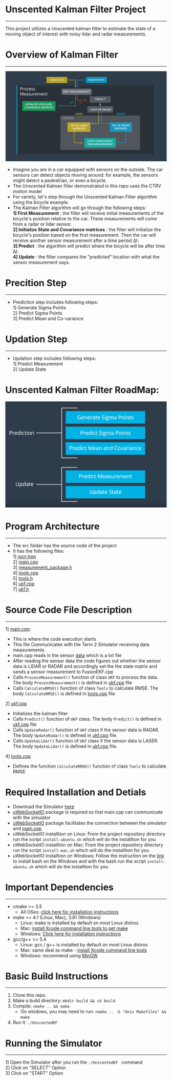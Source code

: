 # Unscented Kalman Filter Project
----
This project utilizes a Unscented kalman filter to estimate the state of a moving object of interest with noisy lidar and radar measurements.

# Overview of Kalman Filter
----

[image1]: ./data/kalman_filter_algo.PNG "Kalman Filter"

![Kalman Filter Overview][image1]

- Imagine you are in a car equipped with sensors on the outside. The car sensors can detect objects moving around: for example, the sensors might detect a pedestrian, or even a bicycle. 
- The Unscented Kalman filter demonstrated in this repo uses the CTRV motion model
- For variety, let's step through the Unscented Kalman Filter algorithm using the bicycle example.
- The Kalman Filter algorithm will go through the following steps:   
     **1] First Measurement** : the filter will receive initial measurements of the bicycle's position relative to the car. These measurements will come from a radar or lidar sensor.    
     **2] Initialize State and Covariance matrices** : the filter will initialize the bicycle's position based on the first measurement. Then the car will receive another sensor measurement after a time period Δt.   
     **3] Predict** : the algorithm will predict where the bicycle will be after time Δt.         
     **4] Update** : the filter compares the "predicted" location with what the sensor measurement says.
     
# Precition Step
----

- Prediction step includes following steps:  
   1] Generate Sigma Points  
   2] Predict Sigma Points  
   3] Predict Mean and Co-variance  
   
# Updation Step
----

- Updation step includes following steps:    
  1] Predict Measurement  
  2] Update State  
  
# Unscented Kalman Filter RoadMap:

[image2]: ./data/Ukf_roadmap.PNG "Kalman Filter"

![Ukf_roadmap][image2]
  

   


# Program Architecture
----

- The src folder has the source code of the project
- It has the following files:   
  1] [json.hpp](https://github.com/jayshah19949596/Unscented-Kalman-Filter/blob/master/src/json.hpp)      
  2] [main.cpp](https://github.com/jayshah19949596/Unscented-Kalman-Filter/blob/master/src/main.cpp)      
  3] [measurement_package.h](https://github.com/jayshah19949596/Unscented-Kalman-Filter/blob/master/src/measurement_package.h)         
  4] [tools.cpp](https://github.com/jayshah19949596/Unscented-Kalman-Filter/blob/master/src/tools.cpp)           	 
  5] [tools.h](https://github.com/jayshah19949596/Unscented-Kalman-Filter/blob/master/src/tools.h)         	 
  6] [ukf.cpp](https://github.com/jayshah19949596/Unscented-Kalman-Filter/blob/master/src/ukf.cpp)        	 
  7] [ukf.h](https://github.com/jayshah19949596/Unscented-Kalman-Filter/blob/master/src/ukf.h)        	 

# Source Code File Description
----
1] [main.cpp](https://github.com/jayshah19949596/Unscented-Kalman-Filter/blob/master/src/main.cpp):
   - This is where the code execution starts
   - This file Communicates with the Term 2 Simulator receiving data measurements
   - main.cpp reads in the sensor [data](https://github.com/jayshah19949596/Extended-Kalman-Filter/blob/master/data/obj_pose-laser-radar-synthetic-input.txt) which is a txt file  
   - After reading the sensor data the code figures out whether the sensor data is LIDAR or RADAR and accordingly set the the state matrix and sends a sensor measurement to FusionEKF.cpp
   - Calls `ProcessMeasurement()` function of class `UKF` to process the data. The body `ProcessMeasurement()` is defined in [ukf.cpp](https://github.com/jayshah19949596/Unscented-Kalman-Filter/blob/master/src/ukf.cpp) file 
   - Calls `CalculateRMSE()` function of class `Tools` to calculate RMSE. The body `CalculateRMSE()` is defined in [tools.cpp](https://github.com/jayshah19949596/Unscented-Kalman-Filter/blob/master/src/tools.cpp) file 
   
2] [ukf.cpp](https://github.com/jayshah19949596/Unscented-Kalman-Filter/blob/master/src/ukf.cpp)	
   - Initializes the kalman filter
   - Calls `Predict()` function of `UKF` class. The body `Predict()` is defined in [ukf.cpp](https://github.com/jayshah19949596/Unscented-Kalman-Filter/blob/master/src/ukf.cpp) file
   - Calls `UpdateRadar()` function of `UKF` class if the sensor data is RADAR. The body `UpdateRadar()` is defined in [ukf.cpp](https://github.com/jayshah19949596/Unscented-Kalman-Filter/blob/master/src/ukf.cpp) file. 
   - Calls `UpdateLidar()` function of `UKF` class if the sensor data is LASER. The body `UpdateLidar()` is defined in [ukf.cpp](https://github.com/jayshah19949596/Unscented-Kalman-Filter/blob/master/src/ukf.cpp) file.

4] [tools.cpp](https://github.com/jayshah19949596/Unscented-Kalman-Filter/blob/master/src/ukf.cpp)
   - Defines the function `CalculateRMSE()` function of class `Tools` to calculate RMSE 


# Required Installation and Detials

- Download the Simulator [here](https://github.com/udacity/self-driving-car-sim/releases)
- [uWebSocketIO](https://github.com/uNetworking/uWebSockets) package is required so that main.cpp can communicate with the simulator
- [uWebSocketIO](https://github.com/uNetworking/uWebSockets) package facilitates the connection between the simulator and [main.cpp](https://github.com/jayshah19949596/Extended-Kalman-Filter/blob/master/src/main.cpp)
- uWebSocketIO installtion on Linux: From the project repository directory run the script `install-ubuntu.sh` which will do the installtion for you
- uWebSocketIO installtion on Mac: From the project repository directory run the script `install-mac.sh` which will do the installtion for you
- uWebSocketIO installtion on Windows: Follow the instruction on the [link](https://www.howtogeek.com/249966/how-to-install-and-use-the-linux-bash-shell-on-windows-10) to install bash on the Windows and with the bash run the script `install-ubuntu.sh` which will do the installtion for you

# Important Dependencies
----
* cmake >= 3.5
  * All OSes: [click here for installation instructions](https://cmake.org/install/)
* make >= 4.1 (Linux, Mac), 3.81 (Windows)
  * Linux: make is installed by default on most Linux distros
  * Mac: [install Xcode command line tools to get make](https://developer.apple.com/xcode/features/)
  * Windows: [Click here for installation instructions](http://gnuwin32.sourceforge.net/packages/make.htm)
* gcc/g++ >= 5.4
  * Linux: gcc / g++ is installed by default on most Linux distros
  * Mac: same deal as make - [install Xcode command line tools](https://developer.apple.com/xcode/features/)
  * Windows: recommend using [MinGW](http://www.mingw.org/)
  
  
# Basic Build Instructions
----
1. Clone this repo.
2. Make a build directory: `mkdir build && cd build`
3. Compile: `cmake .. && make` 
   * On windows, you may need to run: `cmake .. -G "Unix Makefiles" && make`
4. Run it: `./UnscentedKF `


# Running the Simulator 
---

1] Open the Simulator after you run the `./UnscentedKF ` command   
2] Click on "SELECT" Option   
3] Click on "START" Option  
